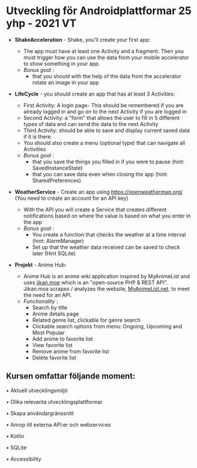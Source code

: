 # Utveckling för Androidplattformar 25 yhp - 2021 VT

- **ShakeAcceleration** - Shake, you'll create your first app: 
  - The app must have at least one Activity and a fragment. Then you must trigger how you can use the data from your mobile accelerator to show something in your app. 
  - *Bonus goal* : 
    - that you should with the help of the data from the accelerator rotate an image in your app


- **LifeCycle** - you should create an app that has at least 3 Activities: 
  - First Activity: A login page- This should be remembered if you are already logged in and go on to the next Activity if you are logged in
  - Second Activity: a "form" that allows the user to fill in 5 different types of data and can send the data to the next Activity
  - Third Activity: should be able to save and display current saved data if it is there.
  - You should also create a menu (optional type) that can navigate all Activities
  - *Bonus goal* :
    - that you save the things you filled in if you were to pause (hint: SavedInstanceState)
    - that you can save data even when closing the app (hint: SharedPreferences)


- **WeatherService** - Create an app using https://openweathermap.org/ (You need to create an account for an API key) 
    - With the API you will create a Service that creates different notifications based on where the value is based on what you enter in the app
    - *Bonus goal* :
      - You create a function that checks the weather at a time interval (hint: AlarmManager)
      - Set up that the weather data received can be saved to check later (Hint SQLite)
  

- **Projekt** - Anime Hub: 
    - Anime Hub is an anime wiki application inspired by MyAnimeList and uses [jikan.moe](https://jikan.moe/) which is an "open-source PHP & REST API". Jikan.moa scrapes / analyzes the website, [MyAnimeList.net](https://myanimelist.net/), to meet the need for an API.
    - *Functionality* :
      - Search by title
      - Anime details page
      - Related genre list, clickable for genre search
      - Clickable search options from menu: Ongoing, Upcoming and Most Popular
      - Add anime to favorite list
      - View favorite list
      - Remove anime from favorite list
      - Delete favorite list


## Kursen omfattar följande moment:
 
• Aktuell utvecklingsmiljö

• Olika relevanta utvecklingsplattformar

• Skapa användargränssnitt

• Anrop till externa API:er och webservices

• Kotlin

• SQLite

• Accessibility
